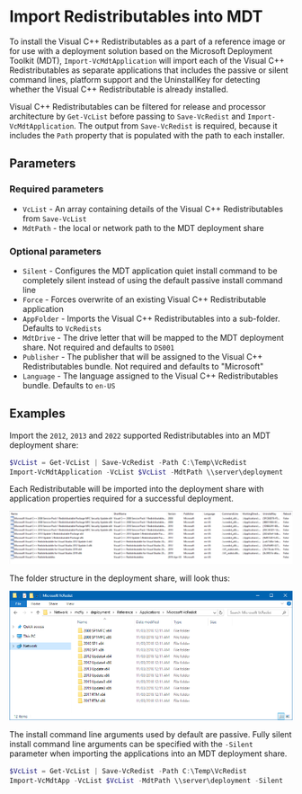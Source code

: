# Import Redistributables into MDT

To install the Visual C++ Redistributables as a part of a reference image or for use with a deployment solution based on the Microsoft Deployment Toolkit (MDT), `Import-VcMdtApplication` will import each of the Visual C++ Redistributables as separate applications that includes the passive or silent command lines, platform support and the UninstallKey for detecting whether the Visual C++ Redistributable is already installed.

Visual C++ Redistributables can be filtered for release and processor architecture by `Get-VcList` before passing to `Save-VcRedist` and `Import-VcMdtApplication`. The output from `Save-VcRedist` is required, because it includes the `Path` property that is populated with the path to each installer.

## Parameters

### Required parameters

* `VcList` - An array containing details of the Visual C++ Redistributables from `Save-VcList`
* `MdtPath` - the local or network path to the MDT deployment share

### Optional parameters

* `Silent` - Configures the MDT application quiet install command to be completely silent instead of using the default passive install command line
* `Force` - Forces overwrite of an existing Visual C++ Redistributable application
* `AppFolder` - Imports the Visual C++ Redistributables into a sub-folder. Defaults to `VcRedists`
* `MdtDrive` - The drive letter that will be mapped to the MDT deployment share. Not required and defaults to `DS001`
* `Publisher` - The publisher that will be assigned to the Visual C++ Redistributables bundle. Not required and defaults to "Microsoft"
* `Language` - The language assigned to the Visual C++ Redistributables bundle. Defaults to `en-US`

## Examples

Import the `2012`, `2013` and `2022` supported Redistributables into an MDT deployment share:

```powershell
$VcList = Get-VcList | Save-VcRedist -Path C:\Temp\VcRedist
Import-VcMdtApplication -VcList $VcList -MdtPath \\server\deployment
```

Each Redistributable will be imported into the deployment share with application properties required for a successful deployment.

![Microsoft Visual C++ Redistributables applications imported into an MDT share](assets/images/mdtvisualcapplications.png)

The folder structure in the deployment share, will look thus:

![Visual C++ Redistributables in the deployment share Application folder](assets/images/mdtvisualcapplicationsfolder.png)

The install command line arguments used by default are passive. Fully silent install command line arguments can be specified with the `-Silent` parameter when importing the applications into an MDT deployment share.

```powershell
$VcList = Get-VcList | Save-VcRedist -Path C:\Temp\VcRedist
Import-VcMdtApp -VcList $VcList -MdtPath \\server\deployment -Silent
```
